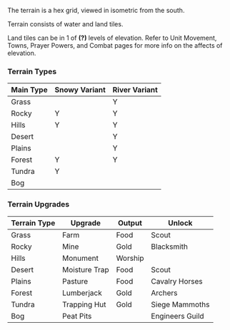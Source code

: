 The terrain is a hex grid, viewed in isometric from the south.

Terrain consists of water and land tiles.

Land tiles can be in 1 of **(?)** levels of elevation. Refer to Unit Movement, Towns, Prayer Powers, and Combat pages for more info on the affects of elevation.


### Terrain Types

|Main Type|Snowy Variant|River Variant|
|---|---|---|
|Grass| |Y |
|Rocky|Y |Y |
|Hills|Y |Y |
|Desert| |Y |
|Plains| |Y |
|Forest|Y |Y |
|Tundra|Y | |
|Bog| | |

### Terrain Upgrades

|Terrain Type|Upgrade|Output|Unlock|
|---|---|---|---|
|Grass|Farm |Food|Scout|
|Rocky|Mine |Gold|Blacksmith|
|Hills|Monument |Worship||
|Desert|Moisture Trap |Food|Scout|
|Plains|Pasture|Food|Cavalry Horses|
|Forest|Lumberjack |Gold|Archers|
|Tundra|Trapping Hut|Gold|Siege Mammoths|
|Bog|Peat Pits||Engineers Guild|